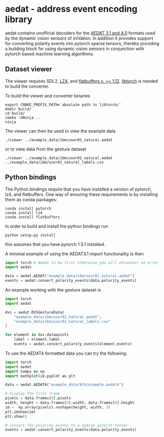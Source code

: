 # aedat - address event encoding library

aedat contains unofficial decoders for the [AEDAT 3.1 and 4.0](https://inivation.github.io/inivation-docs/Software%20user%20guides/AEDAT_file_formats.html) formats used by 
the dynamic vision sensors of iniVation. In addition it provides support 
for converting polarity events into pytorch sparse tensors, thereby providing
a building block for using dynamic vision sensors in conjunction with pytorch
based machine learning algorithms.

## Dataset viewer

The viewer requires SDL2, [LZ4](https://lz4.github.io/lz4/), and [flatbuffers v. >= 1.12](https://google.github.io/flatbuffers/). [libtorch](https://pytorch.org/cppdocs/installing.html) is needed to build the converter.

To build the viewer and converter binaries
```
export CMAKE_PREFIX_PATH=`absolute path to libtorch/`
mkdir build/
cd build/
cmake -GNinja ..
ninja
```

The viewer can then be used to view the example data
```
./viewer ../example_data/ibm/user01_natural.aedat
```
or to view data from the gesture dataset
```
./viewer ../example_data/ibm/user01_natural.aedat ../example_data/ibm/user01_natural_labels.csv
```

## Python bindings

The Python bindings require that you have installed a version of pytorch, lz4, and flatbuffers. One
way of ensuring these requirements is by installing them as conda packages:
```shell
conda install pytorch
conda install lz4
conda install flatbuffers
```

In order to build and install the python bindings run
```
python setup.py install
```
this assumes that you have pytorch 1.5.1 installed.

A minimal example of using the AEDAT3.1 import functionality is then
```python
import torch # Needs to be first otherwise you will encounter an error
import aedat

data = aedat.AEDAT("example_data/ibm/user01_natural.aedat")
events = aedat.convert_polarity_events(data.polarity_events)
```

An example working with the gesture dataset is
```python
import torch
import aedat

dvs = aedat.DVSGestureData(
    "example_data/ibm/user01_natural.aedat",
    "example_data/ibm/user01_natural_labels.csv"
)

for element in dvs.datapoints
    label = element.label
    events = aedat.convert_polarity_events(element.events)
```

To use the AEDAT4 formatted data you can try the following:

```python
import torch
import aedat
import numpy as np
import mathplotlib.pyplot as plt

data = aedat.AEDAT4("example_data/kth/example.aedat4")

# display the first frame
pixels = data.frames[0].pixels
width, height = data.frames[0].width, data.frames[0].height
im =  np.array(pixels).reshape(height, width, 3)
plt.imshow(im)
plt.show()

# convert the polarity events to a sparse pytorch tensor
events = aedat.convert_polarity_events(data.polarity_events)
```

